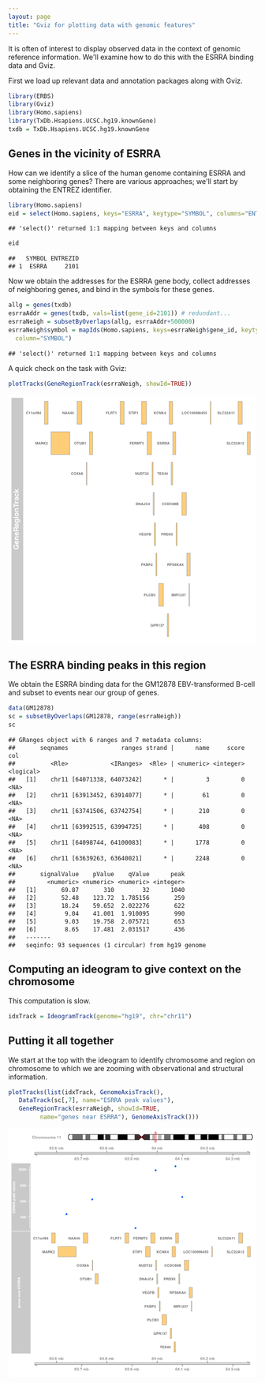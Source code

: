 ```yaml
---
layout: page
title: "Gviz for plotting data with genomic features"
---
```




It is often of interest to display observed data in the
context of genomic reference information.  We'll examine how to 
do this with the ESRRA binding data and Gviz.

First we load up relevant data and annotation packages along with
Gviz.



```r
library(ERBS)
library(Gviz)
library(Homo.sapiens)
library(TxDb.Hsapiens.UCSC.hg19.knownGene)
txdb = TxDb.Hsapiens.UCSC.hg19.knownGene
```

## Genes in the vicinity of ESRRA

How can we identify a slice of the human genome containing
ESRRA and some neighboring genes?  There are various approaches;
we'll start by obtaining the ENTREZ identifier.


```r
library(Homo.sapiens)
eid = select(Homo.sapiens, keys="ESRRA", keytype="SYMBOL", columns="ENTREZID")
```

```
## 'select()' returned 1:1 mapping between keys and columns
```

```r
eid
```

```
##   SYMBOL ENTREZID
## 1  ESRRA     2101
```

Now we obtain the addresses for the ESRRA gene body,
collect addresses of neighboring genes, and bind in the
symbols for these genes.


```r
allg = genes(txdb)
esrraAddr = genes(txdb, vals=list(gene_id=2101)) # redundant...
esrraNeigh = subsetByOverlaps(allg, esrraAddr+500000)
esrraNeigh$symbol = mapIds(Homo.sapiens, keys=esrraNeigh$gene_id, keytype="ENTREZID",
  column="SYMBOL")
```

```
## 'select()' returned 1:1 mapping between keys and columns
```

A quick check on the task with Gviz:

```r
plotTracks(GeneRegionTrack(esrraNeigh, showId=TRUE))
```

![plot of chunk lknei](figure/bioc2_gvfeat-lknei-1.png)

## The ESRRA binding peaks in this region

We obtain the ESRRA binding data for the GM12878 EBV-transformed
B-cell and subset to events near our group of genes.

```r
data(GM12878)
sc = subsetByOverlaps(GM12878, range(esrraNeigh))
sc
```

```
## GRanges object with 6 ranges and 7 metadata columns:
##       seqnames               ranges strand |      name     score       col
##          <Rle>            <IRanges>  <Rle> | <numeric> <integer> <logical>
##   [1]    chr11 [64071338, 64073242]      * |         3         0      <NA>
##   [2]    chr11 [63913452, 63914077]      * |        61         0      <NA>
##   [3]    chr11 [63741506, 63742754]      * |       210         0      <NA>
##   [4]    chr11 [63992515, 63994725]      * |       408         0      <NA>
##   [5]    chr11 [64098744, 64100083]      * |      1778         0      <NA>
##   [6]    chr11 [63639263, 63640021]      * |      2248         0      <NA>
##       signalValue    pValue    qValue      peak
##         <numeric> <numeric> <numeric> <integer>
##   [1]       69.87       310        32      1040
##   [2]       52.48    123.72  1.785156       259
##   [3]       18.24    59.652  2.022276       622
##   [4]        9.04    41.001  1.910095       990
##   [5]        9.03    19.758  2.075721       653
##   [6]        8.65    17.481  2.031517       436
##   -------
##   seqinfo: 93 sequences (1 circular) from hg19 genome
```

## Computing an ideogram to give context on the chromosome

This computation is slow.

```r
idxTrack = IdeogramTrack(genome="hg19", chr="chr11")
```

## Putting it all together

We start at the top with the ideogram to identify chromosome and
region on chromosome to which we are zooming with observational
and structural information.


```r
plotTracks(list(idxTrack, GenomeAxisTrack(), 
   DataTrack(sc[,7], name="ESRRA peak values"), 
   GeneRegionTrack(esrraNeigh, showId=TRUE,
         name="genes near ESRRA"), GenomeAxisTrack()))
```

![plot of chunk dofull](figure/bioc2_gvfeat-dofull-1.png)
